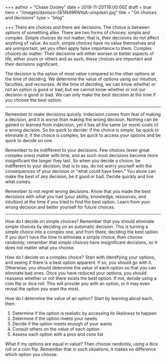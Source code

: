 +++
author = "Chase Dooley"
date = 2019-11-20T16:00:00Z
draft = true
hero = "/images/davisco-5E5N49RWtbA-unsplash.jpg"
title = "On choices and decisions"
type = "blog"

+++
There are choices and there are decisions. The choice is between options of something alike. There are two forms of choices: simple and complex. Simple choices do not matter; that is, their decisions do not affect anything of value. As such, simple choices have no value themselves and are unimportant, yet you often apply false importance to them. Complex choices do matter. Their decisions will either worsen or better aspects of life, either yours or others and as such, these choices are important and their decisions significant.

The decision is the option of most value compared to the other options at the time of deciding. We determine the value of options using our intuition, faculties, and recourses. At the time of deciding, we can know whether or not an option is good or bad, but we cannot know whether or not our decision is good or bad. We can only make the best decision at the time if you choose the best option.

***

Remember to make decisions quickly. Indecision comes from fear of making a decision, and it is worse than making the wrong decision. Nothing can be gained or learned from indecision, yet it has all the same (or more) costs of a wrong decision. So be quick to decide: if the choice is simple, be quick to eliminate it; if the choice is complex, be quick to access your options and be quick to decide on one.

Remember to be indifferent to your decisions. Few choices (even great complex ones) matter with time, and as such most decisions become more insignificant the longer they last. So when you decide a choice, be indifferent to your decision; that is to say, do not worry yourself with the consequences of your decision or “what could have been.” You alone can make the best of any decision, be it good or bad. Decide quickly and live what comes.

Remember to not regret wrong decisions. Know that you made the best decisions with what you had (your ability, knowledge, resources, and intuition) at the time if you tried to find the best option. Learn from your wrong decision and better yourself for future choices.

***

How do I decide on simple choices? Remember that you should eliminate simple choices by deciding on an automatic decision. This is turning a simple choice into a complex one, and from there, deciding the best option. If you don’t have the time to eliminate a simple choice, then choose randomly; remember that simple choices have insignificant decisions, so it does not matter what you choose.

How do I decide on a complex choice? Start with identifying your options, and seeing if there is a best option apparent. If so, you should go with it. Otherwise, you should determine the value of each option so that you can eliminate bad ones. Once you have reduced your options, you should reassess whether or not there exists the best option. If not, decide using a coin flip or dice roll. This will provide you with an option, or it may even reveal the option you want the most.

How do I determine the value of an option? Start by learning about each, then:

1. Determine if the option is realistic by accessing its likeliness to happen
2. Determine if the option meets your needs
3. Decide if the option meets enough of your wants
4. Consult others on the value of each option
5. Assess each option with a pros and cons list

What if my options are equal in value? Then choose randomly, using a dice roll or a coin flip. Remember that in such situations, it makes no difference which option you choose.